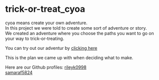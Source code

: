 # trick-or-treat_cyoa  
cyoa means create your own adventure.  
In this project we were told to create some sort of adventure or story.  
We created an adventure where you choose the paths you want to go on your way to trick-or-treating.  
  
You can try out our adventur by [clicking here](start.md)  
  
This is the plan we came up with when deciding what to make.  
  
Here are our Github profiles:
[rileyk0998](https://github.com/rileyk0998)  
[samaraf5824](https://github.com/samaraf5824)  
